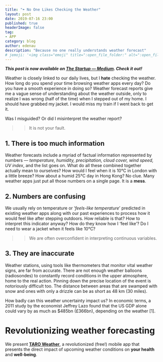 ```yaml
---
title: "️☂️ No One Likes Checking the Weather"
layout: post
date: 2019-07-16 23:00
published: true
headerImage: false
tag:
- APP
category: blog
author: edenau
description: "Because no one really understands weather forecast"
# jemoji: '<img class="emoji" title=":open_file_folder:" alt=":open_file_folder:" src="https://assets.github.com/images/icons/emoji/unicode/1f5c2.png" height="20" width="20" align="absmiddle">'
---
```


***This post is now available on <a href="https://medium.com/swlh/no-one-likes-checking-the-weather-ed6b6dc050b1" target="_blank">The Startup — Medium</a>. Check it out!***

Weather is closely linked to our daily lives, but I <b>hate</b> checking the weather.
How long do you spend your time browsing weather apps every day? Do you have a smooth experience in doing so? Weather forecast reports give me a vague sense of understanding about the weather outside, only to realize I was wrong (half of the time) when I stepped out of my home. I should have grabbed my jacket. I would miss my train if I went back to get it.

Was I misguided? Or did I misinterpret the weather report?

>> It is not your fault.

## 1. There is too much information

Weather forecasts include a myriad of factual information represented by numbers — <i>temperature, humidity, precipitation, cloud cover, wind speed, UV index</i>, and the list goes on. What do all these combined together actually mean to ourselves? How would I feel when it is 10°C in London with a little breeze? How about a humid 25°C day in Hong Kong? No clue.
Many weather apps just put all those numbers on a single page. It is a <b>mess</b>.

## 2. Numbers are confusing

We usually rely on temperature or ‘<i>feels-like temperature</i>’ predicted in existing weather apps along with our past experiences to process how it would feel like after stepping outdoors. How reliable is that? How to interpret this indicator anyway? How do they know how I ‘feel like’? Do I need to wear a jacket when it feels like 10°C?

>> We are often overconfident in interpreting continuous variables.

## 3. They are inaccurate

Weather stations, using tools like thermometers that monitor vital weather signs, are far from accurate. There are not enough weather balloons (radiosondes) to constantly record conditions in the upper atmosphere, home to the real action. Pinning down the precise location of the event is notoriously difficult too. The distance between areas that are swamped with snow and ones with only a drizzle can be as short as 48 km (30 miles).

How badly can this weather uncertainty impact us? In economic terms, a 2011 study by the economist Jeffrey Lazo found that the US GDP alone could vary by as much as $485bn (£366bn), depending on the weather [1].

# Revolutionizing weather forecasting

We present <a href="https://itunes.apple.com/us/app/taro-weather/id1451553639?mt=8" target="_blank"><b>TARO Weather</b></a>, a revolutionized (free!) mobile app that presents the direct impact of upcoming weather conditions on <b>your health</b> and <b>well-being</b>.
